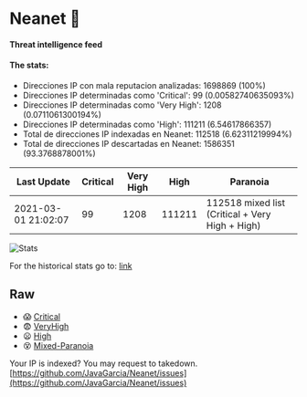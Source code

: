 # Neanet :hocho:
#### Threat intelligence feed
#### The stats:

- Direcciones IP con mala reputacion analizadas: 1698869 (100%)
- Direcciones IP determinadas como 'Critical':  99 (0.00582740635093%)
- Direcciones IP determinadas como 'Very High':  1208 (0.0711061300194%)
- Direcciones IP determinadas como 'High':  111211 (6.54617866357)
- Total de direcciones IP indexadas en Neanet:  112518 (6.62311219994%)
- Total de direcciones IP descartadas en Neanet:  1586351 (93.3768878001%)

| Last Update | Critical | Very High | High | Paranoia |
| --- | --- | --- | --- | --- |
| 2021-03-01 21:02:07 | 99 | 1208 | 111211 | 112518 mixed list (Critical + Very High + High)|

![Stats](https://docs.google.com/spreadsheets/d/e/2PACX-1vSnaNMIXVabIpDJjufMlzH7poXnshF3mgd8Is1g9ytUEzVsP5my4Trn8f-xkoLLQ38xpL3HtmUexLo6/pubchart?oid=501124687&format=image)

For the historical stats go to: [link](/stats.csv)
## Raw
- :scream: [Critical](https://raw.githubusercontent.com/JavaGarcia/Neanet/master/blacklists/neanet_critical.txt)
- :fearful: [VeryHigh](https://raw.githubusercontent.com/JavaGarcia/Neanet/master/blacklists/neanet_veryHigh.txtt)
- :frowning: [High](https://raw.githubusercontent.com/JavaGarcia/Neanet/master/blacklists/neanet_high.txt)
- :dizzy_face: [Mixed-Paranoia](https://raw.githubusercontent.com/JavaGarcia/Neanet/master/blacklists/neanet_all.txt)


Your IP is indexed? You may request to takedown. [https://github.com/JavaGarcia/Neanet/issues](https://github.com/JavaGarcia/Neanet/issues)












































































































































































































































































































































































































































































































































































































































































































































































































































































































































































































































































































































































































































































































































































































































































































































































































































































































































































































































































































































































































































































































































































































































































































































































































































































































































































































































































































































































































































































































































































































































































































































































































































































































































































































































































































































































































































































































































































































































































































































































































































































































































































































































































































































































































































































































































































































































































































































